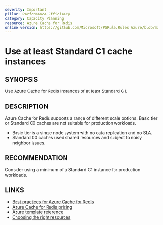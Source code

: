 ```yaml
---
severity: Important
pillar: Performance Efficiency
category: Capacity Planning
resource: Azure Cache for Redis
online version: https://github.com/Microsoft/PSRule.Rules.Azure/blob/main/docs/en/rules/Azure.Redis.MinSKU.md
---
```


# Use at least Standard C1 cache instances

## SYNOPSIS

Use Azure Cache for Redis instances of at least Standard C1.

## DESCRIPTION

Azure Cache for Redis supports a range of different scale options.
Basic tier or Standard C0 caches are not suitable for production workloads.

- Basic tier is a single node system with no data replication and no SLA.
- Standard C0 caches used shared resources and subject to noisy neighbor issues.

## RECOMMENDATION

Consider using a minimum of a Standard C1 instance for production workloads.

## LINKS

- [Best practices for Azure Cache for Redis](https://docs.microsoft.com/en-us/azure/azure-cache-for-redis/cache-best-practices)
- [Azure Cache for Redis pricing](https://azure.microsoft.com/pricing/details/cache/)
- [Azure template reference](https://docs.microsoft.com/en-us/azure/templates/microsoft.cache/redis#sku-object)
- [Choosing the right resources](https://docs.microsoft.com/en-gb/azure/architecture/framework/scalability/capacity#choosing-the-right-resources)
